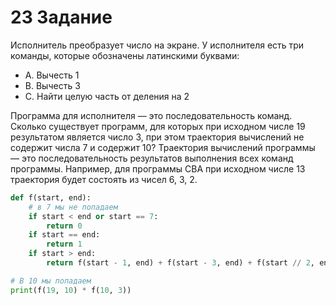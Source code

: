 # 23 Задание

Исполнитель преобразует число на экране. У исполнителя есть три команды, которые обозначены латинскими буквами:
 
- А. Вычесть 1
- В. Вычесть 3
- С. Найти целую часть от деления на 2

Программа для исполнителя — это последовательность команд. Сколько существует программ, для которых при исходном числе 19 результатом является число 3, при этом траектория вычислений не содержит числа 7 и содержит 10? Траектория вычислений программы — это последовательность результатов выполнения всех команд программы. Например, для программы СВА при исходном числе 13 траектория будет состоять из чисел 6, 3, 2.

```python
def f(start, end):
    # в 7 мы не попадаем
    if start < end or start == 7:
        return 0
    if start == end:
        return 1
    if start > end:
        return f(start - 1, end) + f(start - 3, end) + f(start // 2, end)

# В 10 мы попадаем
print(f(19, 10) * f(10, 3))
```
